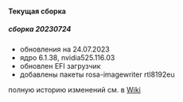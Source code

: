 #### Текущая сборка
##### сборка 20230724
* обновления на 24.07.2023
* ядро 6.1.38, nvidia525.116.03
* обновлен EFI загрузчик
* добавлены пакеты rosa-imagewriter rtl8192eu

полную историю изменений см. в [Wiki](https://github.com/magos-linux/magos-linux/wiki/История)
